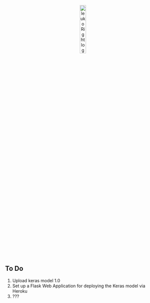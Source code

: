<br><p align="center"><img src="https://raw.githubusercontent.com/originates/leukoRight/main/leukoright.png?raw=true" alt="leukoRight logo" width="20%"></p><br>

## **To Do**

1. Upload keras model 1.0
2. Set up a Flask Web Application for deploying the Keras model via Heroku
3. ???

